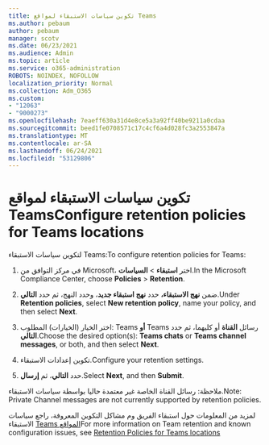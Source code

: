 ```yaml
---
title: تكوين سياسات الاستبقاء لمواقع Teams
ms.author: pebaum
author: pebaum
manager: scotv
ms.date: 06/23/2021
ms.audience: Admin
ms.topic: article
ms.service: o365-administration
ROBOTS: NOINDEX, NOFOLLOW
localization_priority: Normal
ms.collection: Adm_O365
ms.custom:
- "12063"
- "9000273"
ms.openlocfilehash: 7eaeff630a31d4e8ce5a3a92ff40be9211a0cdaa
ms.sourcegitcommit: beed1fe0708571c17c4cf6a4d028fc3a2553847a
ms.translationtype: MT
ms.contentlocale: ar-SA
ms.lasthandoff: 06/24/2021
ms.locfileid: "53129806"
---
```

# <a name="configure-retention-policies-for-teams-locations"></a><span data-ttu-id="31016-102">تكوين سياسات الاستبقاء لمواقع Teams</span><span class="sxs-lookup"><span data-stu-id="31016-102">Configure retention policies for Teams locations</span></span>

<span data-ttu-id="31016-103">لتكوين سياسات الاستبقاء Teams:</span><span class="sxs-lookup"><span data-stu-id="31016-103">To configure retention policies for Teams:</span></span>

1. <span data-ttu-id="31016-104">في مركز التوافق من Microsoft، اختر **استبقاء**  >  **السياسات**.</span><span class="sxs-lookup"><span data-stu-id="31016-104">In the Microsoft Compliance Center, choose **Policies** > **Retention**.</span></span>

1. <span data-ttu-id="31016-105">ضمن **نهج الاستبقاء،** حدد **نهج استبقاء جديد**، وحدد النهج، ثم حدد **التالي**.</span><span class="sxs-lookup"><span data-stu-id="31016-105">Under **Retention policies**, select **New retention policy**, name your policy, and then select **Next**.</span></span>

1. <span data-ttu-id="31016-106">اختر الخيار (الخيارات) المطلوب: Teams **أو** Teams رسائل **القناة** أو كليهما، ثم حدد **التالي**.</span><span class="sxs-lookup"><span data-stu-id="31016-106">Choose the desired option(s): **Teams chats** or **Teams channel messages**, or both, and then select **Next**.</span></span>

1. <span data-ttu-id="31016-107">تكوين إعدادات الاستبقاء.</span><span class="sxs-lookup"><span data-stu-id="31016-107">Configure your retention settings.</span></span> 

1. <span data-ttu-id="31016-108">حدد **التالي**، ثم **إرسال**.</span><span class="sxs-lookup"><span data-stu-id="31016-108">Select **Next**, and then **Submit**.</span></span>

<span data-ttu-id="31016-109">ملاحظة: رسائل القناة الخاصة غير معتمدة حاليا بواسطة سياسات الاستبقاء.</span><span class="sxs-lookup"><span data-stu-id="31016-109">Note: Private Channel messages are not currently supported by retention policies.</span></span>

<span data-ttu-id="31016-110">لمزيد من المعلومات حول استبقاء الفريق وم مشاكل التكوين المعروفة، راجع سياسات الاستبقاء [Teams المواقع](/microsoft-365/compliance/create-retention-policies#retention-policy-for-teams-locations)</span><span class="sxs-lookup"><span data-stu-id="31016-110">For more information on Team retention and known configuration issues, see [Retention Policies for Teams locations](/microsoft-365/compliance/create-retention-policies#retention-policy-for-teams-locations)</span></span>

